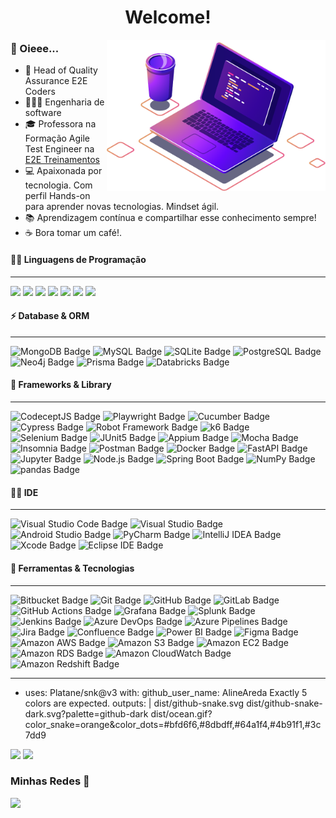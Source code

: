 
<h1 align="center">Welcome!</h1><img align="right" src="computer.png" width="350"/>

### 👋 Oieee...

- 🔭 Head of Quality Assurance E2E Coders
-  👨🏽‍💻 Engenharia de software
- 🎓 Professora na Formação Agile Test Engineer na [E2E Treinamentos](https://e2etreinamentos.com.br/formacao-agile-test-engineer/)
- 💻 Apaixonada por tecnologia. Com perfil Hands-on para aprender novas tecnologias. Mindset ágil.
- 📚 Aprendizagem contínua e compartilhar esse conhecimento sempre!
- ☕ Bora tomar um café!.



#### 👨‍💻 Linguagens de Programação 
---
<p>
	    <img src=https://img.shields.io/badge/Python-14354C?style=flat&logo=python&logoColor=white>
	   <img src=https://img.shields.io/badge/JavaScript-F7DF1E?logo=javascript&logoColor=000&style=flat-square>
	   <img src=https://img.shields.io/badge/Java-ED8B00?style=flat&logo=openjdk&logoColor=white>
		<img src=https://img.shields.io/badge/TypeScript-3178C6?style=flat&logo=typescript&logoColor=white>
		<img src=https://img.shields.io/badge/C%23-512BD4?logo=csharp&logoColor=fff&style=flat-square>
	   <img src=https://img.shields.io/badge/HTML5-E34F26?style=flat&logo=html5&logoColor=white>
	   <img src=https://img.shields.io/badge/CSS3-1572B6?style=flat&logo=css3&logoColor=white>   
 </p>
 
  
 #### ⚡ Database & ORM
 ---
 ![MongoDB Badge](https://img.shields.io/badge/MongoDB-47A248?logo=mongodb&logoColor=fff&style=flat-square) ![MySQL Badge](https://img.shields.io/badge/MySQL-4479A1?logo=mysql&logoColor=fff&style=flat-square) ![SQLite Badge](https://img.shields.io/badge/SQLite-003B57?logo=sqlite&logoColor=fff&style=flat-square) ![PostgreSQL Badge](https://img.shields.io/badge/PostgreSQL-4169E1?logo=postgresql&logoColor=fff&style=flat-square) ![Neo4j Badge](https://img.shields.io/badge/Neo4j-4581C3?logo=neo4j&logoColor=fff&style=flat-square) ![Prisma Badge](https://img.shields.io/badge/Prisma-2D3748?logo=prisma&logoColor=fff&style=flat-square) ![Databricks Badge](https://img.shields.io/badge/Databricks-FF3621?logo=databricks&logoColor=fff&style=flat-square)


 #### 🚀 Frameworks & Library 
  ---
 ![CodeceptJS Badge](https://img.shields.io/badge/CodeceptJS-F6E05E?logo=codeceptjs&logoColor=000&style=flat-square) ![Playwright Badge](https://img.shields.io/badge/Playwright-2EAD33?logo=playwright&logoColor=fff&style=flat-square) ![Cucumber Badge](https://img.shields.io/badge/Cucumber-23D96C?logo=cucumber&logoColor=fff&style=flat-square) ![Cypress Badge](https://img.shields.io/badge/Cypress-69D3A7?logo=cypress&logoColor=fff&style=flat-square) ![Robot Framework Badge](https://img.shields.io/badge/Robot%20Framework-000?logo=robotframework&logoColor=fff&style=flat-square) ![k6 Badge](https://img.shields.io/badge/k6-7D64FF?logo=k6&logoColor=fff&style=flat-square) ![Selenium Badge](https://img.shields.io/badge/Selenium-43B02A?logo=selenium&logoColor=fff&style=flat-square) ![JUnit5 Badge](https://img.shields.io/badge/JUnit5-25A162?logo=junit5&logoColor=fff&style=flat-square) ![Appium Badge](https://img.shields.io/badge/Appium-EE376D?logo=appium&logoColor=fff&style=flat-square)
  ![Mocha Badge](https://img.shields.io/badge/Mocha-8D6748?logo=mocha&logoColor=fff&style=flat-square) ![Insomnia Badge](https://img.shields.io/badge/Insomnia-4000BF?logo=insomnia&logoColor=fff&style=flat-square) ![Postman Badge](https://img.shields.io/badge/Postman-FF6C37?logo=postman&logoColor=fff&style=flat-square) ![Docker Badge](https://img.shields.io/badge/Docker-2496ED?logo=docker&logoColor=fff&style=flat-square) ![FastAPI Badge](https://img.shields.io/badge/FastAPI-009688?logo=fastapi&logoColor=fff&style=flat-square) ![Jupyter Badge](https://img.shields.io/badge/Jupyter-F37626?logo=jupyter&logoColor=fff&style=flat-square) ![Node.js Badge](https://img.shields.io/badge/Node.js-5FA04E?logo=nodedotjs&logoColor=fff&style=flat-square) ![Spring Boot Badge](https://img.shields.io/badge/Spring%20Boot-6DB33F?logo=springboot&logoColor=fff&style=flat-square)   ![NumPy Badge](https://img.shields.io/badge/NumPy-013243?logo=numpy&logoColor=fff&style=flat-square) ![pandas Badge](https://img.shields.io/badge/pandas-150458?logo=pandas&logoColor=fff&style=flat-square)

   
 ####  👩‍💻 IDE
 ---
 ![Visual Studio Code Badge](https://img.shields.io/badge/Visual%20Studio%20Code-007ACC?logo=visualstudiocode&logoColor=fff&style=flat-square) ![Visual Studio Badge](https://img.shields.io/badge/Visual%20Studio-5C2D91?logo=visualstudio&logoColor=fff&style=flat-square) ![Android Studio Badge](https://img.shields.io/badge/Android%20Studio-3DDC84?logo=androidstudio&logoColor=fff&style=flat-square) ![PyCharm Badge](https://img.shields.io/badge/PyCharm-000?logo=pycharm&logoColor=fff&style=flat-square) ![IntelliJ IDEA Badge](https://img.shields.io/badge/IntelliJ%20IDEA-000?logo=intellijidea&logoColor=fff&style=flat-square) ![Xcode Badge](https://img.shields.io/badge/Xcode-147EFB?logo=xcode&logoColor=fff&style=flat-square) ![Eclipse IDE Badge](https://img.shields.io/badge/Eclipse%20IDE-2C2255?logo=eclipseide&logoColor=fff&style=flat-square)
 
 ####  🔗 Ferramentas & Tecnologias
  ---
![Bitbucket Badge](https://img.shields.io/badge/Bitbucket-0052CC?logo=bitbucket&logoColor=fff&style=flat-square) ![Git Badge](https://img.shields.io/badge/Git-F05032?logo=git&logoColor=fff&style=flat-square) ![GitHub Badge](https://img.shields.io/badge/GitHub-181717?logo=github&logoColor=fff&style=flat-square) ![GitLab Badge](https://img.shields.io/badge/GitLab-FC6D26?logo=gitlab&logoColor=fff&style=flat-square) ![GitHub Actions Badge](https://img.shields.io/badge/GitHub%20Actions-2088FF?logo=githubactions&logoColor=fff&style=flat-square) ![Grafana Badge](https://img.shields.io/badge/Grafana-F46800?logo=grafana&logoColor=fff&style=flat-square) ![Splunk Badge](https://img.shields.io/badge/Splunk-000?logo=splunk&logoColor=fff&style=flat-square) ![Jenkins Badge](https://img.shields.io/badge/Jenkins-D24939?logo=jenkins&logoColor=fff&style=flat-square) ![Azure DevOps Badge](https://img.shields.io/badge/Azure%20DevOps-0078D7?logo=azuredevops&logoColor=fff&style=flat-square) ![Azure Pipelines Badge](https://img.shields.io/badge/Azure%20Pipelines-2560E0?logo=azurepipelines&logoColor=fff&style=flat-square)  ![Jira Badge](https://img.shields.io/badge/Jira-0052CC?logo=jira&logoColor=fff&style=flat-square) ![Confluence Badge](https://img.shields.io/badge/Confluence-172B4D?logo=confluence&logoColor=fff&style=flat-square) ![Power BI Badge](https://img.shields.io/badge/Power%20BI-F2C811?logo=powerbi&logoColor=000&style=flat-square) ![Figma Badge](https://img.shields.io/badge/Figma-F24E1E?logo=figma&logoColor=fff&style=flat-square) ![Amazon AWS Badge](https://img.shields.io/badge/Amazon%20AWS-232F3E?logo=amazonaws&logoColor=fff&style=flat-square) ![Amazon S3 Badge](https://img.shields.io/badge/Amazon%20S3-569A31?logo=amazons3&logoColor=fff&style=flat-square) ![Amazon EC2 Badge](https://img.shields.io/badge/Amazon%20EC2-F90?logo=amazonec2&logoColor=fff&style=flat-square) ![Amazon RDS Badge](https://img.shields.io/badge/Amazon%20RDS-527FFF?logo=amazonrds&logoColor=fff&style=flat-square) ![Amazon CloudWatch Badge](https://img.shields.io/badge/Amazon%20CloudWatch-FF4F8B?logo=amazoncloudwatch&logoColor=fff&style=flat-square) ![Amazon Redshift Badge](https://img.shields.io/badge/Amazon%20Redshift-8C4FFF?logo=amazonredshift&logoColor=fff&style=flat-square) 
 
  ---
- uses: Platane/snk@v3
  with:
     github_user_name: AlineAreda
                Exactly 5 colors are expected.
    outputs: |
      dist/github-snake.svg
      dist/github-snake-dark.svg?palette=github-dark
      dist/ocean.gif?color_snake=orange&color_dots=#bfd6f6,#8dbdff,#64a1f4,#4b91f1,#3c7dd9
 
 <div>
  <img height="177em" src="https://github-readme-stats.vercel.app/api?username=AlineAreda&show_icons=true&theme=dracula"/>
  <img height="177em" src="https://github-readme-stats.vercel.app/api/top-langs/?username=AlineAreda&layout=compact&theme=dracula"/>  
</div>
  
  ### Minhas Redes 🤝 
   
  <a href="https://www.linkedin.com/in/AlineAreda/AlineAreda/" target="_blank"><img src="https://img.shields.io/badge/-LinkedIn-%230077B5?style=for-the-badge&logo=linkedin&logoColor=white" target="_blank"></a> 
